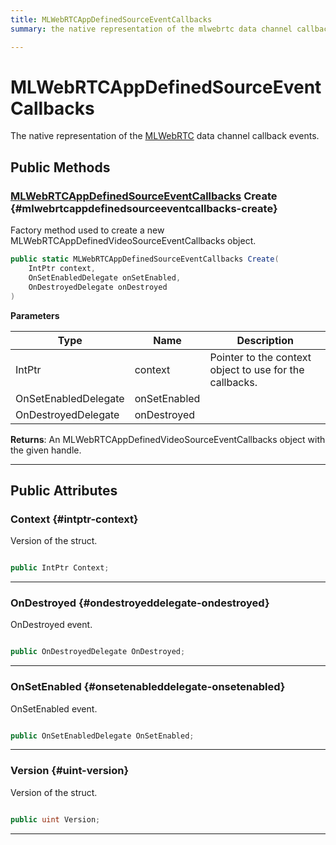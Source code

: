 ```yaml
---
title: MLWebRTCAppDefinedSourceEventCallbacks
summary: the native representation of the mlwebrtc data channel callback events. 

---
```


# MLWebRTCAppDefinedSourceEventCallbacks




The native representation of the [MLWebRTC](/versioned_docs/version-22-Mar-2023/unity-api/api/UnityEngine.XR.MagicLeap/MLWebRTC/UnityEngine.XR.MagicLeap.MLWebRTC.md) data channel callback events.   





## Public Methods

### [MLWebRTCAppDefinedSourceEventCallbacks](/versioned_docs/version-22-Mar-2023/unity-api/api/UnityEngine.XR.MagicLeap/MLWebRTC/AppDefinedSource/NativeBindings/UnityEngine.XR.MagicLeap.MLWebRTC.AppDefinedSource.NativeBindings.MLWebRTCAppDefinedSourceEventCallbacks.md) Create {#mlwebrtcappdefinedsourceeventcallbacks-create}

Factory method used to create a new MLWebRTCAppDefinedVideoSourceEventCallbacks object. 

```csharp
public static MLWebRTCAppDefinedSourceEventCallbacks Create(
    IntPtr context,
    OnSetEnabledDelegate onSetEnabled,
    OnDestroyedDelegate onDestroyed
)
```


**Parameters**

| Type | Name  | Description  | 
|--|--|--|
| IntPtr |context|Pointer to the context object to use for the callbacks.|
| OnSetEnabledDelegate |onSetEnabled||
| OnDestroyedDelegate |onDestroyed||






**Returns**: An MLWebRTCAppDefinedVideoSourceEventCallbacks object with the given handle.



-----------

## Public Attributes

### Context {#intptr-context}

Version of the struct. 

```csharp

public IntPtr Context;

```






-----------

### OnDestroyed {#ondestroyeddelegate-ondestroyed}

OnDestroyed event. 

```csharp

public OnDestroyedDelegate OnDestroyed;

```






-----------

### OnSetEnabled {#onsetenableddelegate-onsetenabled}

OnSetEnabled event. 

```csharp

public OnSetEnabledDelegate OnSetEnabled;

```






-----------

### Version {#uint-version}

Version of the struct. 

```csharp

public uint Version;

```






-----------


